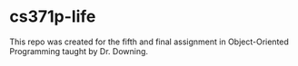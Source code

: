 cs371p-life
===========

This repo was created for the fifth and final assignment in Object-Oriented Programming taught by Dr. Downing.
